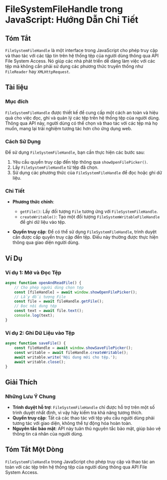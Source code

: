 <!--
Meta Description: # FileSystemFileHandle trong JavaScript: Hướng Dẫn Chi Tiết ## Tóm Tắt `FileSystemFileHandle` là một interface trong JavaScript cho phép truy cập và t...
Meta Keywords: tệp, filesystemfilehandle, các, người, dùng
-->

# FileSystemFileHandle trong JavaScript: Hướng Dẫn Chi Tiết

## Tóm Tắt
`FileSystemFileHandle` là một interface trong JavaScript cho phép truy cập và thao tác với các tập tin trên hệ thống tệp của người dùng thông qua API File System Access. Nó giúp các nhà phát triển dễ dàng làm việc với các tệp mà không cần phải sử dụng các phương thức truyền thống như `FileReader` hay `XMLHttpRequest`.

## Tài liệu
### Mục đích
`FileSystemFileHandle` được thiết kế để cung cấp một cách an toàn và hiệu quả cho việc đọc, ghi và quản lý các tệp trên hệ thống tệp của người dùng. Thông qua API này, người dùng có thể chọn và thao tác với các tệp mà họ muốn, mang lại trải nghiệm tương tác hơn cho ứng dụng web.

### Cách Sử Dụng
Để sử dụng `FileSystemFileHandle`, bạn cần thực hiện các bước sau:
1. Yêu cầu quyền truy cập đến tệp thông qua `showOpenFilePicker()`.
2. Lấy `FileSystemFileHandle` từ tệp đã chọn.
3. Sử dụng các phương thức của `FileSystemFileHandle` để đọc hoặc ghi dữ liệu.

### Chi Tiết
- **Phương thức chính**:
  - `getFile()`: Lấy đối tượng `File` tương ứng với `FileSystemFileHandle`.
  - `createWritable()`: Tạo một đối tượng `FileSystemWritableFileHandle` để ghi dữ liệu vào tệp.

- **Quyền truy cập**: Để có thể sử dụng `FileSystemFileHandle`, trình duyệt cần được cấp quyền truy cập đến tệp. Điều này thường được thực hiện thông qua giao diện người dùng.

## Ví Dụ
### Ví dụ 1: Mở và Đọc Tệp
```javascript
async function openAndReadFile() {
    // Cho phép người dùng chọn tệp
    const [fileHandle] = await window.showOpenFilePicker();
    // Lấy đối tượng File
    const file = await fileHandle.getFile();
    // Đọc nội dung tệp
    const text = await file.text();
    console.log(text);
}
```

### Ví dụ 2: Ghi Dữ Liệu vào Tệp
```javascript
async function saveFile() {
    const fileHandle = await window.showSaveFilePicker();
    const writable = await fileHandle.createWritable();
    await writable.write('Nội dung mới cho tệp.');
    await writable.close();
}
```

## Giải Thích
### Những Lưu Ý Chung
- **Trình duyệt hỗ trợ**: `FileSystemFileHandle` chỉ được hỗ trợ trên một số trình duyệt nhất định, vì vậy hãy kiểm tra khả năng tương thích.
- **Quyền truy cập**: Tất cả các thao tác với tệp yêu cầu người dùng phải tương tác với giao diện, không thể tự động hóa hoàn toàn.
- **Nguyên tắc bảo mật**: API này tuân thủ nguyên tắc bảo mật, giúp bảo vệ thông tin cá nhân của người dùng.

## Tóm Tắt Một Dòng
`FileSystemFileHandle` trong JavaScript cho phép truy cập và thao tác an toàn với các tệp trên hệ thống tệp của người dùng thông qua API File System Access.